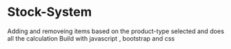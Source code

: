 # Stock-System 
Adding and removeing items based on the product-type selected and does all the calculation
Build with javascript , bootstrap  and css 

